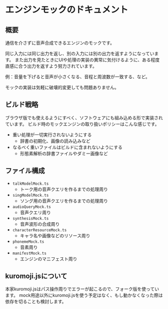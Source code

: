 # エンジンモックのドキュメント

## 概要

通信を介さずに音声合成できるエンジンのモックです。

同じ入力には同じ出力を返し、別の入力には別の出力を返すようになっています。
また出力を見たときにUIや処理の実装の異常に気付けるように、ある程度直感に合う出力を返すよう努力されています。

例：音量を下げると音声が小さくなる、音程と周波数が一致する、など。

モックの実装は気軽に破壊的変更しても問題ありません。

## ビルド戦略

ブラウザ版でも使えるようにすべく、ソフトウェアにも組み込める形で実装されています。
ビルド時のモックエンジンの取り扱いポリシーはこんな感じです。

- 重い処理が一切実行されないようにする
  - 辞書の初期化、画像の読み込みなど
- なるべく重いファイルはビルドに含まれないようにする
  - 形態素解析の辞書ファイルやダミー画像など

## ファイル構成

- `talkModelMock.ts`
  - トーク用の音声クエリを作るまでの処理周り
- `singModelMock.ts`
  - ソング用の音声クエリを作るまでの処理周り
- `audioQueryMock.ts`
  - 音声クエリ周り
- `synthesisMock.ts`
  - 音声波形の合成周り
- `characterResourceMock.ts`
  - キャラ名や画像などのリソース周り
- `phonemeMock.ts`
  - 音素周り
- `manifestMock.ts`
  - エンジンのマニフェスト周り

## kuromoji.jsについて

本家kuromoji.jsはパス操作周りでエラーが起こるので、フォーク版を使っています。
mock用途以外にkuromoji.jsを使う予定はなく、もし動かなくなった際は依存を切ることも検討します。
